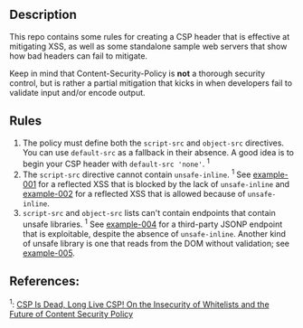 ## Description

This repo contains some rules for creating a CSP header that is effective at mitigating XSS, as well as some standalone sample web servers that show how bad headers can fail to mitigate.

Keep in mind that Content-Security-Policy is **not** a thorough security control, but is rather a partial mitigation that kicks in when developers fail to validate input and/or encode output.

## Rules

1. The policy must define both the `script-src` and `object-src` directives. You can use `default-src` as a fallback in their absence. A good idea is to begin your CSP header with `default-src 'none'`. <sup>1</sup>
2. The `script-src` directive cannot contain `unsafe-inline`. <sup>1</sup> See [example-001](example-001) for a reflected XSS that is blocked by the lack of `unsafe-inline` and [example-002](example-002) for a reflected XSS that is allowed because of `unsafe-inline`.
3. `script-src` and `object-src` lists can't contain endpoints that contain unsafe libraries. <sup>1</sup> See [example-004](example-004) for a third-party JSONP endpoint that is exploitable, despite the absence of `unsafe-inline`. Another kind of unsafe library is one that reads from the DOM without validation; see [example-005](example-005).

## References:
<sup>1</sup>: [CSP Is Dead, Long Live CSP! On the Insecurity of Whitelists and the Future of Content Security Policy](https://static.googleusercontent.com/media/research.google.com/en//pubs/archive/45542.pdf)
